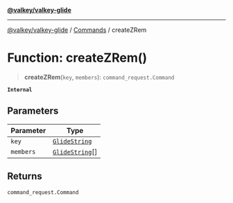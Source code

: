 [**@valkey/valkey-glide**](../../README.md)

***

[@valkey/valkey-glide](../../modules.md) / [Commands](../README.md) / createZRem

# Function: createZRem()

> **createZRem**(`key`, `members`): `command_request.Command`

**`Internal`**

## Parameters

| Parameter | Type |
| ------ | ------ |
| `key` | [`GlideString`](../../BaseClient/type-aliases/GlideString.md) |
| `members` | [`GlideString`](../../BaseClient/type-aliases/GlideString.md)[] |

## Returns

`command_request.Command`
